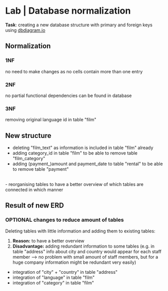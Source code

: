 # Lab | Database normalization

**Task**: 
creating a new database structure with primary and foreign keys using [dbdiagram.io](https://dbdiagram.io/home)

## Normalization

### 1NF
no need to make changes as no cells contain more than one entry

### 2NF
no partial functional dependencies can be found in database

### 3NF
removing original language id in table "film"

## New structure
- deleting "film_text" as information is included in table "film" already
- adding category_id in table "film" to be able to remove table "film_category" 
- adding (payment_)amount and payment_date to table "rental" to be able to remove table "payment"
<br>
- reorganising tables to have a better overview of which tables are connected in which manner 


## Result of new ERD


### OPTIONAL changes to reduce amount of tables

Deleting tables with little information and adding them to existing tables: <br>

1. **Reason:** to have a better overview 
2. **Disadvantage:** adding redundant information to some tables (e.g. in table "address" info about city and country would appear for each staff member --> no problem with small amount of staff members, but for a huge company information might be redundant very easily)

 - integration of "city" + "country" in table "address" <br>
 - integration of "language" in table "film" <br>
 - integration of "category" in table "film" <br>